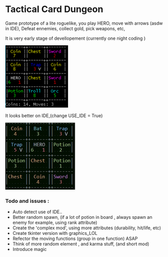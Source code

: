 # Tactical Card Dungeon

Game prototype of a lite roguelike, you play HERO, move with arrows (asdw in
IDE), Defeat ennemies, collect gold, pick weapons, etc,

It is very early stage of devellopement (currently one night coding )


![Ugly](img/cmd.gif)

It looks better on IDE,(change USE_IDE = True)

![bit better](img/ide_true.jpg)

### Todo and issues :

- Auto detect use of IDE..
- Better random spawn, (if a lot of potion in board , always spawn an enemy for example, using rank attribute)
- Create the 'complex mod', using more attributes (durability, hit/life, etc)
- Create tkinter version with graphics_LOL
- Refector the moving functions (group in one function) ASAP
- Think of more random element , and karma stuff, (and short mod)
- Introduce magic
